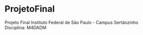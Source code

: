 # ProjetoFinal
Projeto Final Instituto Federal de São Paulo - Campus Sertãozinho Disciplina: M4DADM
